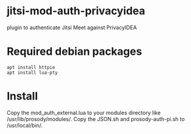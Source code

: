 # jitsi-mod-auth-privacyidea
plugin to authenticate Jitsi Meet against PrivacyIDEA 

# Required debian packages

~~~~shell
apt install httpie
apt install lua-pty
~~~~

# Install

Copy the mod_auth_external.lua to your modules directory like /usr/lib/prosody/modules/.
Copy the JSON.sh and prosody-auth-pi.sh to /usr/local/bin/.
